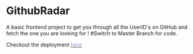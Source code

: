 # GithubRadar
A basic frontend project to get you through all the UserID's on GitHub and fetch the one you are looking for !
#Switch to Master Branch for code.

Checkout the deployment <a href = "https://theyashgrover.github.io/GithubRadar/"><font color = "#988BE0">here</font></a> 
